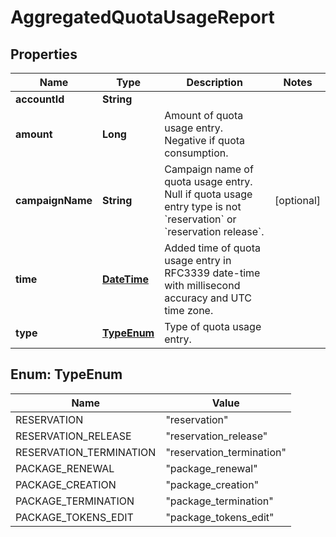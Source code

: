 
# AggregatedQuotaUsageReport

## Properties
Name | Type | Description | Notes
------------ | ------------- | ------------- | -------------
**accountId** | **String** |  | 
**amount** | **Long** | Amount of quota usage entry. Negative if quota consumption. | 
**campaignName** | **String** | Campaign name of quota usage entry. Null if quota usage entry type is not &#x60;reservation&#x60; or &#x60;reservation release&#x60;. |  [optional]
**time** | [**DateTime**](DateTime.md) | Added time of quota usage entry in RFC3339 date-time with millisecond accuracy and UTC time zone. | 
**type** | [**TypeEnum**](#TypeEnum) | Type of quota usage entry. | 


<a name="TypeEnum"></a>
## Enum: TypeEnum
Name | Value
---- | -----
RESERVATION | &quot;reservation&quot;
RESERVATION_RELEASE | &quot;reservation_release&quot;
RESERVATION_TERMINATION | &quot;reservation_termination&quot;
PACKAGE_RENEWAL | &quot;package_renewal&quot;
PACKAGE_CREATION | &quot;package_creation&quot;
PACKAGE_TERMINATION | &quot;package_termination&quot;
PACKAGE_TOKENS_EDIT | &quot;package_tokens_edit&quot;



